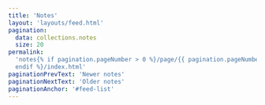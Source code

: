 ```yaml
---
title: 'Notes'
layout: 'layouts/feed.html'
pagination:
  data: collections.notes
  size: 20
permalink:
  'notes{% if pagination.pageNumber > 0 %}/page/{{ pagination.pageNumber }}{%
  endif %}/index.html'
paginationPrevText: 'Newer notes'
paginationNextText: 'Older notes'
paginationAnchor: '#feed-list'
---
```

